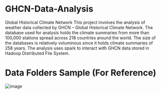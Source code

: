 # GHCN-Data-Analysis
Global Historical Climate Network
This project involves the analysis of weather data collected by GHCN – Global
Historical Climate Network. The database used for analysis holds the climate summaries
from more than 100,000 stations spread across 218 countries around the world. The size
of the databases is relatively voluminous since it holds climate summaries of 258 years.
The analysis uses spark to interact with GHCN data stored in Hadoop Distributed File
System.

# Data Folders Sample (For Reference)
![image](https://user-images.githubusercontent.com/68840596/120876928-dffe7c80-c607-11eb-81b6-0ac10081975d.png)

